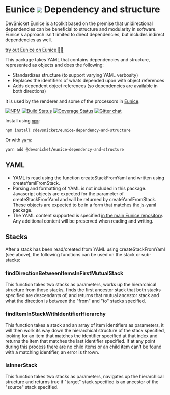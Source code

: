 # Eunice ![](https://raw.githubusercontent.com/DevSnicket/eunice-renderer/master/getSvgElementForStack/createArrows/test/withUse/testCases/default-height.svg?sanitize=true) Dependency and structure

DevSnicket Eunice is a toolkit based on the premise that unidirectional dependencies can be beneficial to structure and modularity in software. Eunice's approach isn't limited to direct dependencies, but includes indirect dependencies as well.

[try out Eunice on Eunice 🐶🥫](https://devsnicket.github.io/Eunice)

This package takes YAML that contains dependencies and structure, represented as objects and does the following:
* Standardizes structure (to support varying YAML verbosity)
* Replaces the identifiers of whats depended upon with object references
* Adds dependent object references (so dependencies are available in both directions)

It is used by the renderer and some of the processors in [Eunice](https://github.com/DevSnicket/Eunice).

[![NPM](https://img.shields.io/npm/v/@devsnicket/eunice-dependency-and-structure.svg)](https://www.npmjs.com/package/@devsnicket/eunice-dependency-and-structure
) [![Build Status](https://travis-ci.org/DevSnicket/eunice-dependency-and-structure.svg?branch=master)](https://travis-ci.org/DevSnicket/eunice-dependency-and-structure) [![Coverage Status](https://coveralls.io/repos/github/DevSnicket/eunice-dependency-and-structure/badge.svg?branch=master&c=1)](https://coveralls.io/github/DevSnicket/eunice-dependency-and-structure?branch=master) [![Gitter chat](https://badges.gitter.im/devsnicket-eunice/gitter.png)](https://gitter.im/devsnicket-eunice)

Install using [`npm`](https://www.npmjs.com/package/@devsnicket/eunice-dependency-and-structure):

```bash
npm install @devsnicket/eunice-dependency-and-structure
```
Or with [`yarn`](https://yarnpkg.com/en/package/@devsnicket/eunice-dependency-and-structure):

```bash
yarn add @devsnicket/eunice-dependency-and-structure
```

## YAML

* YAML is read using the function createStackFromYaml and written using createYamlFromStack.
* Parsing and formatting of YAML is not included in this package. Javascript objects are expected for the parameter of createStackFromYaml and will be returned by createYamlFromStack. These objects are expected to be in a form that matches the [js-yaml](https://github.com/nodeca/js-yaml) package.
* The YAML content supported is specified [in the main Eunice repository](https://github.com/DevSnicket/Eunice/blob/master/docs/yaml.md). Any additional content will be preserved when reading and writing.

## Stacks

After a stack has been read/created from YAML using createStackFromYaml (see above), the following functions can be used on the stack or sub-stacks:

### findDirectionBetweenItemsInFirstMutualStack

This function takes two stacks as parameters, works up the hierarchical structure from those stacks, finds the first ancestor stack that both stacks specified are descendants of, and returns that mutual ancestor stack and what the direction is between the "from" and "to" stacks specified.

### findItemInStackWithIdentifierHierarchy

This function takes a stack and an array of item identifiers as parameters, it will then work its way down the hierarchical structure of the stack specified, looking for an item that matches the identifier specified at that index and returns the item that matches the last identifier specified. If at any point during this process there are no child items or an child item can't be found with a matching identifier, an error is thrown.

### isInnerStack

This function takes two stacks as parameters, navigates up the hierarchical structure and returns true if "target" stack specified is an ancestor of the "source" stack specified.
